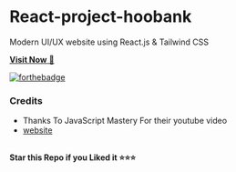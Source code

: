 ﻿# React-project-hoobank
 
Modern UI/UX website using React.js & Tailwind CSS

<a href="https://hoooooobank.onrender.com" target="_blank">**Visit Now** 🚀</a>



[![forthebadge](https://forthebadge.com/images/badges/built-with-love.svg)](https://forthebadge.com)


### Credits

- Thanks To JavaScript Mastery For  their youtube video 
- [website](https://www.jsmastery.pro/)

##

   **Star this Repo if you Liked it ⭐⭐⭐**



